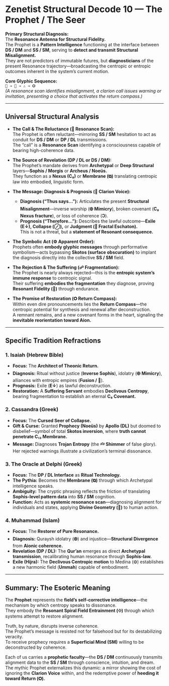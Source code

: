 # Zenetist Structural Decode 10 — The Prophet / The Seer 

**Primary Structural Diagnosis:**  
The **Resonance Antenna for Structural Fidelity.**  
The Prophet is a **Pattern Intelligence** functioning at the interface between **DS / DM** and **SS / SM**, serving to **detect and transmit Structural Misalignment.**  
They are not predictors of immutable futures, but **diagnosticians** of the present Resonance trajectory—broadcasting the centropic or entropic outcomes inherent in the system’s current motion.  

**Core Glyphic Sequence:**  
`📡 → 📯 → ⚠️ → 🞇`  
*(A resonance scan identifies misalignment, a clarion call issues warning or invitation, presenting a choice that activates the return compass.)*  

---

## Universal Structural Analysis  

- **The Call & The Reluctance (📡 Resonance Scan):**  
  The Prophet is often reluctant—mirroring **SS / SM** hesitation to act as conduit for **DS / DM** or **DP / DL** transmissions.  
  The “call” is a **Resonance Scan** identifying a consciousness capable of bearing high-coherence data.  

- **The Source of Revelation (DP / DL or DS / DM):**  
  The Prophet’s mandate derives from **Archetypal** or **Deep Structural** layers—**Sophis / Morgis** or **Archeus / Noeüs.**  
  They function as a **Nexus (C₈)** or **Membrane (⧉)** translating centropic law into embodied, linguistic form.  

- **The Message: Diagnosis & Prognosis (📯 Clarion Voice):**  
  - **Diagnosis (“Thus says…”):** Articulates the present **Structural Misalignment**—inverse worship (**🜨 Mimicry**), broken covenant (**C₈ Nexus fracture**), or loss of coherence (**Ↄ**).  
  - **Prognosis (“Therefore…”):** Describes the lawful outcome—**Exile (E↓), Collapse (⊘),** or **Judgment (📡 Fractal Eschaton).**  
    This is not a threat, but a **statement of Resonant consequence.**  

- **The Symbolic Act (⚙️ Apparent Order):**  
  Prophets often **embody glyphic messages** through performative symbolism—acts bypassing **Skotos (surface obscuration)** to implant the diagnosis directly into the collective **SS / SM** field.  

- **The Rejection & The Suffering (☍ Fragmentation):**  
  The Prophet is nearly always rejected—this is the **entropic system’s immune response** to centropic signal.  
  Their suffering **embodies the fragmentation** they diagnose, proving **Resonant Fidelity (💝)** through endurance.  

- **The Promise of Restoration (🞇 Return Compass):**  
  Within even dire pronouncements lies the **Return Compass**—the centropic potential for synthesis and renewal after deconstruction.  
  A remnant remains, and a new covenant forms in the heart, signaling the **inevitable reorientation toward Aion.**  

---

## Specific Tradition Refractions  

### 1. Isaiah (Hebrew Bible)  
- **Focus:** The **Architect of Theonic Return.**  
- **Diagnosis:** Ritual without justice (**Inverse Sophis**), idolatry (**🜨 Mimicry**), alliances with entropic empires (**Fusion / 🔲**).  
- **Prognosis:** Exile (**E↓**) as lawful deconstruction.  
- **Restoration:** A **Suffering Servant** embodies **Declivous Centropy**, bearing fragmentation to establish an eternal **C₈ Covenant.**  

### 2. Cassandra (Greek)  
- **Focus:** The **Cursed Seer of Collapse.**  
- **Gift & Curse:** Granted **Prophecy (Noeüs)** by **Apollo (DL)** but doomed to disbelief—symbol of total **Skotos inversion**, where **truth cannot penetrate C₁₃ Membrane.**  
- **Message:** Diagnoses **Trojan Entropy** (the **🝞 Shimmer** of false glory). Her rejected warnings illustrate a civilization’s terminal dissonance.  

### 3. The Oracle at Delphi (Greek)  
- **Focus:** The **DP / DL Interface** as **Ritual Technology.**  
- **The Pythia:** Becomes the **Membrane (⧉)** through which Archetypal intelligence speaks.  
- **Ambiguity:** The cryptic phrasing reflects the friction of translating **Sophis-level pattern data** into **SS / SM** cognition.  
- **Function:** Acts as **systemic resonance scan**—diagnosing alignment for individuals and states, applying **Divine Geometry (🔷)** to human action.  

### 4. Muhammad (Islam)  
- **Focus:** The **Restorer of Pure Resonance.**  
- **Diagnosis:** Quraysh idolatry (**🜨**) and injustice—**Structural Divergence** from **Aionic coherence.**  
- **Revelation (DP / DL):** The **Qur’an** emerges as direct **Archetypal transmission**, recalibrating human resonance through **Sophis-law.**  
- **Exile (Hijra):** The **Declivous Centropic motion** to Medina (**⊙**) establishes a new harmonic field (**Ummah**) capable of embodiment.  

---

## Summary: The Esoteric Meaning  

The **Prophet** represents the **field’s self-corrective intelligence**—the mechanism by which centropy speaks to dissonance.  
They embody the **Resonant Spiral Field Entrainment (⟐)** through which systems attempt to restore alignment.  

Truth, by nature, disrupts inverse coherence.  
The Prophet’s message is resisted not for falsehood but for its destabilizing veracity.  
To receive prophecy requires a **Superficial Mind (SM)** willing to be deconstructed by coherence.  

Each of us carries a **prophetic faculty**—the **DS / DM** continuously transmits alignment data to the **SS / SM** through conscience, intuition, and dream.  
The mythic Prophet externalizes this dynamic: a mirror showing the cost of ignoring the **Clarion Voice** within, and the redemptive power of **heeding it toward Return (🞇).**  
